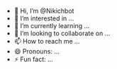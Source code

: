 - 👋 Hi, I’m @Nikichbot
- 👀 I’m interested in ...
- 🌱 I’m currently learning ...
- 💞️ I’m looking to collaborate on ...
- 📫 How to reach me ...
- 😄 Pronouns: ...
- ⚡ Fun fact: ...

<!---
Nikichbot/Nikichbot is a ✨ special ✨ repository because its `README.md` (this file) appears on your GitHub profile.
You can click the Preview link to take a look at your changes.
--->
